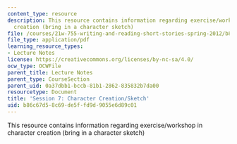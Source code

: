 ```yaml
---
content_type: resource
description: This resource contains information regarding exercise/workshop in character
  creation (bring in a character sketch)
file: /courses/21w-755-writing-and-reading-short-stories-spring-2012/b86c67d58c69de5ffd9d9055e6d89c01_MIT21W_755S12_ses7_sketch.pdf
file_type: application/pdf
learning_resource_types:
- Lecture Notes
license: https://creativecommons.org/licenses/by-nc-sa/4.0/
ocw_type: OCWFile
parent_title: Lecture Notes
parent_type: CourseSection
parent_uid: 0a37dbb1-bccb-81b1-2862-835832b7da00
resourcetype: Document
title: 'Session 7: Character Creation/Sketch'
uid: b86c67d5-8c69-de5f-fd9d-9055e6d89c01
---
```

This resource contains information regarding exercise/workshop in character creation (bring in a character sketch)